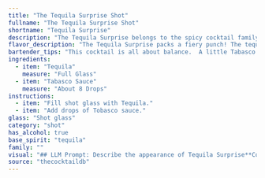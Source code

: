 ```yaml
---
title: "The Tequila Surprise Shot"
fullname: "The Tequila Surprise Shot"
shortname: "Tequila Surprise"
description: "The Tequila Surprise belongs to the spicy cocktail family, a category with roots in the early 20th century. Its origin is likely rooted in the American Southwest, where the combination of tequila and fiery flavors was a popular choice. "
flavor_description: "The Tequila Surprise packs a fiery punch! The tequila's agave sweetness is immediately met with a bold, savory heat from the Tabasco.  Expect a lingering spice that warms the throat, balanced by the tequila's subtle herbal notes. It's a playful cocktail, ideal for those who enjoy a little kick and a surprise. "
bartender_tips: "This cocktail is all about balance.  A little Tabasco goes a long way! Start with a single drop and taste. Add more if you like, but keep it subtle.  Use a good quality tequila for a better flavor profile.  A good garnish, like a lime wedge or a jalapeño slice, can enhance the taste and add a visual appeal.  Remember, this is a spicy cocktail, so enjoy it slowly. "
ingredients:
  - item: "Tequila"
    measure: "Full Glass"
  - item: "Tabasco Sauce"
    measure: "About 8 Drops"
instructions:
  - item: "Fill shot glass with Tequila."
  - item: "Add drops of Tobasco sauce."
glass: "Shot glass"
category: "shot"
has_alcohol: true
base_spirit: "tequila"
family: ""
visual: "## LLM Prompt: Describe the appearance of Tequila Surprise**Context:**Tequila Surprise is a cocktail made with tequila and Tabasco sauce. **Prompt:**Imagine a cocktail glass filled with a golden liquid, reminiscent of aged tequila, but with a subtle hint of fiery red along the edges.  The drink itself is clear, allowing you to see through it to the bottom of the glass, but the faint reddish hue gives it a sense of depth and intrigue.  As you gaze at it, you notice tiny droplets of oil from the Tabasco sauce clinging to the side of the glass, shimmering like tiny, fiery rubies.  What else do you see in this Tequila Surprise? Describe its appearance in detail, focusing on color, texture, and any other visual elements that contribute to its unique character. "
source: "thecocktaildb"
---
```



